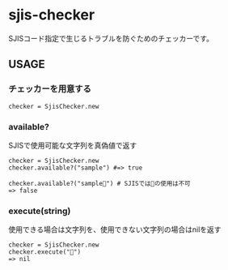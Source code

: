 # sjis-checker
SJISコード指定で生じるトラブルを防ぐためのチェッカーです。

## USAGE

### チェッカーを用意する
```
checker = SjisChecker.new
```

### available?
SJISで使用可能な文字列を真偽値で返す

```ruby:
checker = SjisChecker.new
checker.available?("sample") #=> true

checker.available?("sample🌟") # SJISでは🌟の使用は不可
=> false
```

### execute(string)
使用できる場合は文字列を、使用できない文字列の場合はnilを返す

```ruby:
checker = SjisChecker.new
checker.execute("🌟")
=> nil
```
